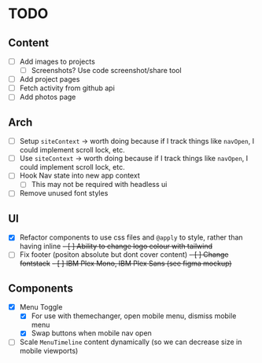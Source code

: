 # TODO

## Content

- [ ] Add images to projects
  - [ ] Screenshots? Use code screenshot/share tool
- [ ] Add project pages
- [ ] Fetch activity from github api
- [ ] Add photos page

## Arch

- [ ] Setup `siteContext` -> worth doing because if I track things like `navOpen`, I could implement scroll lock, etc.
- [ ] Use `siteContext` -> worth doing because if I track things like `navOpen`, I could implement scroll lock, etc.
- [ ] Hook Nav state into new app context
  - [ ] This may not be required with headless ui
- [ ] Remove unused font styles

## UI

- [x] Refactor components to use css files and `@apply` to style, rather than having inline
      ~~- [ ] Ability to change logo colour with tailwind~~
- [ ] Fix footer (positon absolute but dont cover content)
      ~~- [ ] Change fontstack~~
      ~~- [ ] IBM Plex Mono, IBM Plex Sans (see figma mockup)~~

## Components

- [x] Menu Toggle
  - [x] For use with themechanger, open mobile menu, dismiss mobile menu
  - [x] Swap buttons when mobile nav open
- [ ] Scale `MenuTimeline` content dynamically (so we can decrease size in mobile viewports)
